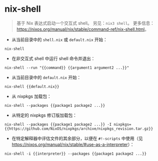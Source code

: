 # nix-shell

> 基于 Nix 表达式启动一个交互式 shell。
> 另见：`nix3 shell`。
> 更多信息：<https://nixos.org/manual/nix/stable/command-ref/nix-shell.html>。

- 从当前目录中的 `shell.nix` 或 `default.nix` 开始：

`nix-shell`

- 在非交互式 shell 中运行 shell 命令并退出：

`nix-shell --run "{{command}} {{argument1 argument2 ...}}"`

- 从当前目录中的 `default.nix` 开始：

`nix-shell {{default.nix}}`

- 从 nixpkgs 加载包：

`nix-shell --packages {{package1 package2 ...}}`

- 从特定的 nixpkgs 修订版加载包：

`nix-shell --packages {{package1 package2 ...}} -I nixpkgs={{https://github.com/NixOS/nixpkgs/archive/nixpkgs_revision.tar.gz}}`

- 在特定解释器中评估文件的其余部分，以便在 `#!-scripts` 中使用（见 <https://nixos.org/manual/nix/stable/#use-as-a-interpreter>）：

`nix-shell -i {{interpreter}} --packages {{package1 package2 ...}}`